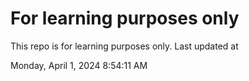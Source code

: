 # For learning purposes only
This repo is for learning purposes only.
Last updated at

Monday, April 1, 2024 8:54:11 AM

